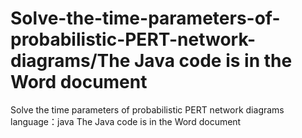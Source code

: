 # Solve-the-time-parameters-of-probabilistic-PERT-network-diagrams/The Java code is in the Word document
Solve the time parameters of probabilistic PERT network diagrams
language：java
The Java code is in the Word document
